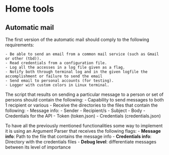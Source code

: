 # Home tools


## Automatic mail

The first version of the automatic mail should comply to the following requirements:

	- Be able to send an email from a common mail service (such as Gmail or other (tbd)).
	- Read credentials from a configuration file.
	- Log all the accesses in a log file given as a flag.
	- Notify both through terminal log and in the given logfile the accomplishment or failure to send the email
	- Send email to personal accounts (for testing).
	- Logger with custom colors in Linux terminal.

The script that results on sending a particular message to a person or set of persons should contain the following:
	-  Capability to send messages to both 1 recipient or various
	-  Receive the directories to the files that contain the following:
      	-  Message info:
         	-  Sender
         	-  Recipient/s
         	-  Subject
         	-  Body
		- Credentials for the API
    		- Token (token.json)
    		- Credentials (credentials.json)

To have all the previously mentioned functionalities some way to implement it is using an Argument Parser that receives the following flags:
	- **Message info**: Path to the file that contains the message info
	- **Credentials info**: Directory with the credentials files
	- **Debug level**: differentiate messages between its level of importance
